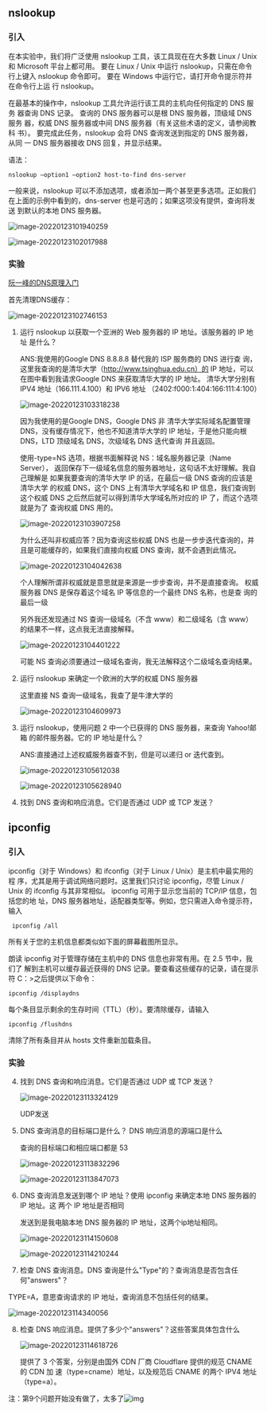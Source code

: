 ## nslookup

### 引入

在本实验中，我们将广泛使用 nslookup 工具，该工具现在在大多数 Linux / Unix 和 Microsoft 平台上都可用。 要在 Linux / Unix 中运行 nslookup，只需在命令行上键入 nslookup 命令即可。 要在 Windows 中运行它，请打开命令提示符并在命令行上运 行 nslookup。

在最基本的操作中，nslookup 工具允许运行该工具的主机向任何指定的 DNS 服务 器查询 DNS 记录。 查询的 DNS 服务器可以是根 DNS 服务器，顶级域 DNS 服务 器，权威 DNS 服务器或中间 DNS 服务器（有关这些术语的定义，请参阅教科 书）。 要完成此任务，nslookup 会将 DNS 查询发送到指定的 DNS 服务器，从同 一 DNS 服务器接收 DNS 回复，并显示结果。

语法：

```
nslookup –option1 –option2 host-to-find dns-server 
```

一般来说，nslookup 可以不添加选项，或者添加一两个甚至更多选项。正如我们 在上面的示例中看到的，dns-server 也是可选的；如果这项没有提供，查询将发送 到默认的本地 DNS 服务器。

![image-20220123101940259](images/image-20220123101940259.png)

![image-20220123102017988](images/image-20220123102017988.png)



### 实验

[阮一峰的DNS原理入门](http://www.ruanyifeng.com/blog/2016/06/dns.html)

首先清理DNS缓存：

![image-20220123102746153](images/image-20220123102746153.png)



1. 运行 nslookup 以获取一个亚洲的 Web 服务器的 IP 地址。该服务器的 IP 地址 是什么？

   ANS:我使用的Google DNS 8.8.8.8 替代我的 ISP 服务商的 DNS 进行查 询，这里我查询的是清华大学（http://www.tsinghua.edu.cn）的 IP 地址，可以在图中看到我请求Google DNS 来获取清华大学的 IP 地址。 清华大学分别有 IPV4 地址（166.111.4.100）和 IPV6 地址 （2402:f000:1:404:166:111:4:100）

   ![image-20220123103318238](images/image-20220123103318238.png)

   因为我使用的是Google DNS，Google DNS 非 清华大学实际域名配置管理 DNS，没有缓存情况下，他也不知道清华大学的 IP 地址，于是他只能向根 DNS，LTD 顶级域名 DNS，次级域名 DNS 迭代查询 并且返回。

   使用-type=NS 选项，根据书面解释说 NS：域名服务器记录（Name Server）， 返回保存下一级域名信息的服务器地址，这句话不太好理解。我自己理解是 如果我要查询的清华大学 IP 的话，在最后一级 DNS 查询的应该是清华大学 的权威 DNS，这个 DNS 上有清华大学域名和 IP 信息，我们查询到这个权威 DNS 之后然后就可以得到清华大学域名所对应的 IP 了，而这个选项就是为了 查询权威 DNS 用的。

   ![image-20220123103907258](images/image-20220123103907258.png)

   为什么还叫非权威应答？因为查询这些权威 DNS 也是一步步迭代查询的，并 且是可能缓存的，如果我们直接向权威 DNS 查询，就不会遇到此情况。

   ![image-20220123104042638](images/image-20220123104042638.png)

   个人理解所谓非权威就是意思就是来源是一步步查询，并不是直接查询。 权威服务器 DNS 是保存着这个域名 IP 等信息的一个最终 DNS 名称，也是查 询的最后一级

   另外我还发现通过 NS 查询一级域名（不含 www）和二级域名（含 www） 的结果不一样，这点我无法直接解释。

   ![image-20220123104401222](images/image-20220123104401222.png)

   可能 NS 查询必须要通过一级域名查询，我无法解释这个二级域名查询结果。



2. 运行 nslookup 来确定一个欧洲的大学的权威 DNS 服务器

   这里直接 NS 查询一级域名，我查了是牛津大学的

   ![image-20220123104609973](images/image-20220123104609973.png)	

   

3. 运行 nslookup，使用问题 2 中一个已获得的 DNS 服务器，来查询 Yahoo!邮箱 的邮件服务器。它的 IP 地址是什么？

   ANS:直接通过上述权威服务器查不到，但是可以递归 or 迭代查到。

   ![image-20220123105612038](images/image-20220123105612038.png)

   ![image-20220123105628940](images/image-20220123105628940.png)

4. 找到 DNS 查询和响应消息。它们是否通过 UDP 或 TCP 发送？

   

## ipconfig

### 引入

ipconfig（对于 Windows）和 ifconfig（对于 Linux / Unix）是主机中最实用的程 序，尤其是用于调试网络问题时。这里我们只讨论 ipconfig，尽管 Linux / Unix 的 ifconfig 与其非常相似。 ipconfig 可用于显示您当前的 TCP/IP 信息，包括您的地 址，DNS 服务器地址，适配器类型等。例如，您只需进入命令提示符，输入

```
 ipconfig /all
```

所有关于您的主机信息都类似如下面的屏幕截图所显示。

朗读 ipconfig 对于管理存储在主机中的 DNS 信息也非常有用。在 2.5 节中，我们了 解到主机可以缓存最近获得的 DNS 记录。要查看这些缓存的记录，请在提示符 C：\>之后提供以下命令：

```
ipconfig /displaydns
```

每个条目显示剩余的生存时间（TTL）（秒）。要清除缓存，请输入

```
ipconfig /flushdns 
```

清除了所有条目并从 hosts 文件重新加载条目。



### 实验

4. 找到 DNS 查询和响应消息。它们是否通过 UDP 或 TCP 发送？

   ![image-20220123113324129](images/image-20220123113324129.png)

   UDP发送

5. DNS 查询消息的目标端口是什么？ DNS 响应消息的源端口是什么

   查询的目标端口和相应端口都是 53

   ![image-20220123113832296](images/image-20220123113832296.png)

   ![image-20220123113847073](images/image-20220123113847073.png)



6. DNS 查询消息发送到哪个 IP 地址？使用 ipconfig 来确定本地 DNS 服务器的 IP 地址。这 两个 IP 地址是否相同

   发送到是我电脑本地 DNS 服务器的 IP 地址，这两个ip地址相同。

   ![image-20220123114150608](images/image-20220123114150608.png)

   ![image-20220123114210244](images/image-20220123114210244.png)

7.  检查 DNS 查询消息。DNS 查询是什么"Type"的？查询消息是否包含任何"answers"？

   TYPE=A，意思查询请求的 IP 地址，查询消息不包括任何的结果。

   ![image-20220123114340056](images/image-20220123114340056.png)

8. 检查 DNS 响应消息。提供了多少个"answers"？这些答案具体包含什么

   ![image-20220123114618726](images/image-20220123114618726.png)

   提供了 3 个答案，分别是由国外 CDN 厂商 Cloudflare 提供的规范 CNAME 的 CDN 加 速（type=cname）地址，以及规范后 CNAME 的两个 IPV4 地址（type=a）。



注：第9个问题开始没有做了，太多了![img](images/@LUA{YQK6%1MZAU5[]84W]W.gif)

